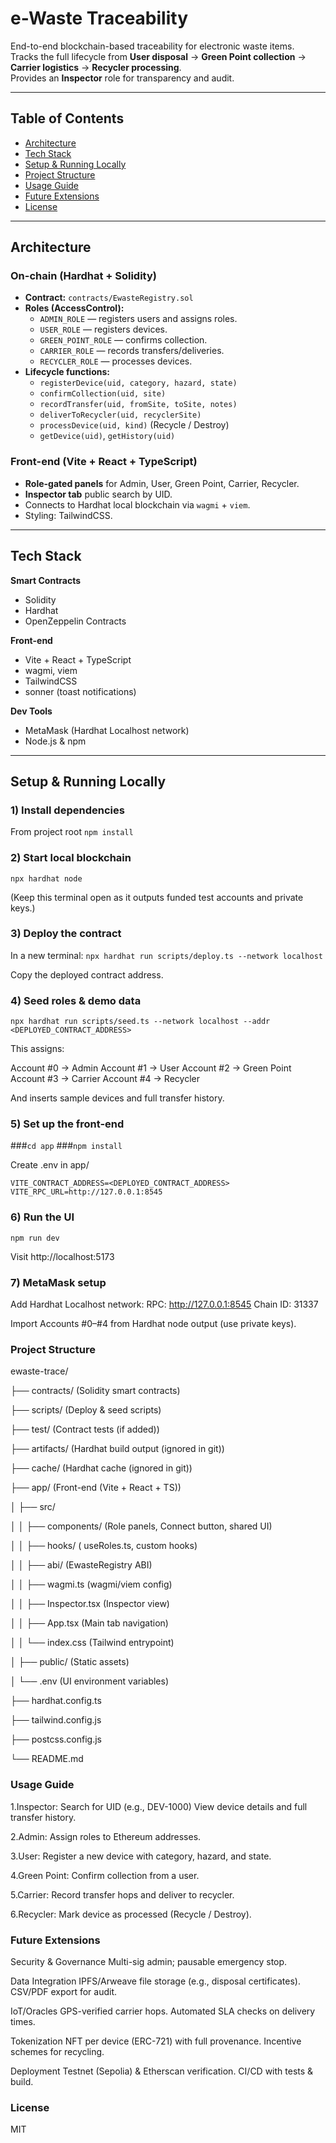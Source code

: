 # e-Waste Traceability

End-to-end blockchain-based traceability for electronic waste items.  
Tracks the full lifecycle from **User disposal** → **Green Point collection** → **Carrier logistics** → **Recycler processing**.  
Provides an **Inspector** role for transparency and audit.

---

## Table of Contents
- [Architecture](#architecture)
- [Tech Stack](#tech-stack)
- [Setup & Running Locally](#setup--running-locally)
- [Project Structure](#project-structure)
- [Usage Guide](#usage-guide)
- [Future Extensions](#future-extensions)
- [License](#license)

---

## Architecture

### On-chain (Hardhat + Solidity)
- **Contract:** `contracts/EwasteRegistry.sol`
- **Roles (AccessControl):**
  - `ADMIN_ROLE` — registers users and assigns roles.
  - `USER_ROLE` — registers devices.
  - `GREEN_POINT_ROLE` — confirms collection.
  - `CARRIER_ROLE` — records transfers/deliveries.
  - `RECYCLER_ROLE` — processes devices.
- **Lifecycle functions:**
  - `registerDevice(uid, category, hazard, state)`
  - `confirmCollection(uid, site)`
  - `recordTransfer(uid, fromSite, toSite, notes)`
  - `deliverToRecycler(uid, recyclerSite)`
  - `processDevice(uid, kind)` (Recycle / Destroy)
  - `getDevice(uid)`, `getHistory(uid)`

### Front-end (Vite + React + TypeScript)
- **Role-gated panels** for Admin, User, Green Point, Carrier, Recycler.
- **Inspector tab** public search by UID.
- Connects to Hardhat local blockchain via `wagmi` + `viem`.
- Styling: TailwindCSS.

---

## Tech Stack

**Smart Contracts**
- Solidity
- Hardhat
- OpenZeppelin Contracts

**Front-end**
- Vite + React + TypeScript
- wagmi, viem
- TailwindCSS
- sonner (toast notifications)

**Dev Tools**
- MetaMask (Hardhat Localhost network)
- Node.js & npm

---

## Setup & Running Locally

### 1) Install dependencies
From project root
`npm install`

### 2) Start local blockchain
`npx hardhat node`

(Keep this terminal open as it outputs funded test accounts and private keys.)

### 3) Deploy the contract
In a new terminal:
`npx hardhat run scripts/deploy.ts --network localhost`

Copy the deployed contract address.

### 4) Seed roles & demo data 
`npx hardhat run scripts/seed.ts --network localhost --addr <DEPLOYED_CONTRACT_ADDRESS>`

This assigns:

Account #0 → Admin
Account #1 → User
Account #2 → Green Point
Account #3 → Carrier
Account #4 → Recycler

And inserts sample devices and full transfer history.

### 5) Set up the front-end
###`cd app`
###`npm install`

Create .env in app/

`VITE_CONTRACT_ADDRESS=<DEPLOYED_CONTRACT_ADDRESS>`
`VITE_RPC_URL=http://127.0.0.1:8545`

### 6) Run the UI
`npm run dev`

Visit http://localhost:5173

### 7) MetaMask setup
Add Hardhat Localhost network:
  RPC: http://127.0.0.1:8545
  Chain ID: 31337

Import Accounts #0–#4 from Hardhat node output (use private keys).

### Project Structure
ewaste-trace/

├── contracts/ (Solidity smart contracts)

├── scripts/ (Deploy & seed scripts)

├── test/  (Contract tests (if added))

├── artifacts/  (Hardhat build output (ignored in git))

├── cache/  (Hardhat cache (ignored in git))

├── app/  (Front-end (Vite + React + TS))

│ ├── src/

│ │ ├── components/  (Role panels, Connect button, shared UI)

│ │ ├── hooks/ ( useRoles.ts, custom hooks)

│ │ ├── abi/  (EwasteRegistry ABI)

│ │ ├── wagmi.ts  (wagmi/viem config)

│ │ ├── Inspector.tsx  (Inspector view)

│ │ ├── App.tsx  (Main tab navigation)

│ │ └── index.css  (Tailwind entrypoint)

│ ├── public/  (Static assets)

│ └── .env  (UI environment variables)

├── hardhat.config.ts

├── tailwind.config.js

├── postcss.config.js

└── README.md
### Usage Guide

1.Inspector:
  Search for UID (e.g., DEV-1000)
  View device details and full transfer history.

2.Admin:
  Assign roles to Ethereum addresses.

3.User:
  Register a new device with category, hazard, and state.

4.Green Point:
  Confirm collection from a user.

5.Carrier:
  Record transfer hops and deliver to recycler.

6.Recycler:
  Mark device as processed (Recycle / Destroy).

### Future Extensions

Security & Governance
  Multi-sig admin; pausable emergency stop.

Data Integration
  IPFS/Arweave file storage (e.g., disposal certificates).
  CSV/PDF export for audit.

IoT/Oracles
  GPS-verified carrier hops.
  Automated SLA checks on delivery times.

Tokenization
  NFT per device (ERC-721) with full provenance.
  Incentive schemes for recycling.

Deployment
  Testnet (Sepolia) & Etherscan verification.
  CI/CD with tests & build.

### License
MIT
